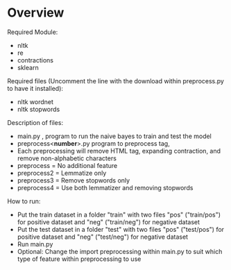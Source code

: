 # Overview
Required Module:
- nltk
- re
- contractions
- sklearn

Required files (Uncomment the line with the download within preprocess.py to have it installed):
- nltk wordnet
- nltk stopwords

Description of files:
- main.py , program to run the naive bayes to train and test the model
- preprocess<**number**>.py program to preprocess tag, 
- Each preprocessing will remove HTML tag, expanding contraction, and remove non-alphabetic characters
- preprocess    = No additional feature
- preprocess2   = Lemmatize only
- preprocess3   = Remove stopwords only
- preprocess4   = Use both lemmatizer and removing stopwords

How to run:
- Put the train dataset in a folder "train" with two files "pos" ("train/pos") for positive dataset and "neg" ("train/neg") for negative dataset
- Put the test dataset in a folder "test" with two files "pos" ("test/pos") for positive dataset and "neg" ("test/neg") for negative dataset
- Run main.py
- Optional: Change the import preprocessing within main.py to suit which type of feature within preprocessing to use